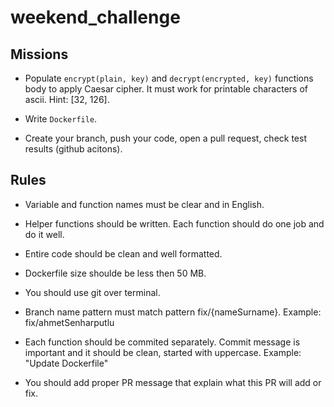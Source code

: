 # weekend_challenge

## Missions

- Populate `encrypt(plain, key)` and `decrypt(encrypted, key)` functions body to apply Caesar cipher. It must work for printable characters of ascii. Hint: [32, 126].

- Write `Dockerfile`.

- Create your branch, push your code, open a pull request, check test results (github acitons).

## Rules

- Variable and function names must be clear and in English.

- Helper functions should be written. Each function should do one job and do it well.

- Entire code should be clean and well formatted.

- Dockerfile size shoulde be less then 50 MB. 

- You should use git over terminal.

- Branch name pattern must match pattern fix/{nameSurname}. Example: fix/ahmetSenharputlu

- Each function should be commited separately. Commit message is important and it should be clean, started with uppercase. Example: "Update Dockerfile"

- You should add proper PR message that explain what this PR will add or fix.
